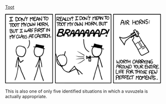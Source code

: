 [Toot](https://xkcd.com/757)

![Toot](./random_comic.png)

This is also one of only five identified situations in which a vuvuzela is actually appropriate.

